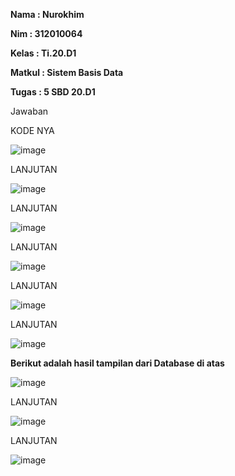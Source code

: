 <b>Nama   : Nurokhim
  
   Nim    : 312010064
  
   Kelas  :  Ti.20.D1
  
   Matkul :  Sistem Basis Data
  
   Tugas  :  5 SBD 20.D1</b>

Jawaban

KODE NYA

![image](https://user-images.githubusercontent.com/101801920/169647229-8a109d29-a49c-4393-8df3-6d8a3d91f368.png)

LANJUTAN

![image](https://user-images.githubusercontent.com/101801920/169647321-e8e21ccc-e96c-485d-8989-3cd56e4d2e00.png)

LANJUTAN

![image](https://user-images.githubusercontent.com/101801920/169647443-e5426b2f-993d-4723-9b4b-1b962af107c3.png)

LANJUTAN

![image](https://user-images.githubusercontent.com/101801920/169647963-0afcebac-9fd8-4139-bd77-c7ac16cfc55e.png)

LANJUTAN

![image](https://user-images.githubusercontent.com/101801920/169647603-934f839f-c07c-4faa-8412-bd54ab0dee5f.png)

LANJUTAN

![image](https://user-images.githubusercontent.com/101801920/169647633-2141b0c8-7150-4aa5-bc3d-929d20c41f85.png)

<b>Berikut adalah hasil tampilan dari Database di atas</b>

![image](https://user-images.githubusercontent.com/101801920/169647740-4d7ec89c-bc7b-4475-9c0a-1eb1fd23d7ac.png)

LANJUTAN

![image](https://user-images.githubusercontent.com/101801920/169647791-115f72d9-48f8-4f4b-b74a-f49a5fca92e9.png)

LANJUTAN

![image](https://user-images.githubusercontent.com/101801920/169647811-e38fa533-fcb3-4024-9d25-2f0bec98f201.png)




